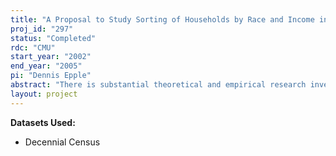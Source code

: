 ```yaml
---
title: "A Proposal to Study Sorting of Households by Race and Income in Locational Equilibrium Using 1990 Decennial Census Long Form Data"
proj_id: "297"
status: "Completed"
rdc: "CMU"
start_year: "2002"
end_year: "2005"
pi: "Dennis Epple"
abstract: "There is substantial theoretical and empirical research investigating the role of neighborhood effects in influencing socio-economic outcomes for minorities.  This research output points to both the importance of differentiating among ethnic groups and incorporating neighborhood effects into locational equilibrium models.  Urban economists have also investigated sorting by race when households have preferences about the racial composition of the area in which they live. Less work has been devoted to analyzing the interaction of preferences for neighborhood demographic composition and local public goods in determining the sorting of population by race across communities. We would like to know whether observed differences in racial sorting are due to differences in tastes for housing, tastes for public goods and endowments, or whether they can be attributed to tastes for racial homogeneity.  We propose to develop and estimate a locational equilibrium model to analyze sorting of households by demographic characteristics and income within a system of communities, paying special attention to neighborhood and local spillover effects. Thus understanding the formation of communities and neighborhoods, the sorting of households that differ by income, the demographic characteristics and tastes among a set of communities, and the interaction of households within communities are the objective of our proposed research.  Although issues of individual sorting into communities and the provision of local public services have been studied for the last 50 years, previous empirical studies have been hampered by important data limitations.  In particular, representative publicly available micro data are available only at a relatively high degree of aggregation thus limiting research attempts to understand the underlying household choice process involved.  This research proposes the use of the Decennial Census Long Form (CENSAS) data, which provides a detailed picture of each household's characteristics including place of residence and place(s) of work. The precise geographic information allows us to accurately match the important economic variables associated with each possible choice that a household could make. The level of geographic and demographic detail of the confidential data is essential to allowing us to properly analyze community characteristics that directly effect how households from different backgrounds sort across communities.  Our primary interest is in using the CENSAS Data for 1990 for a number of US metropolitan areas such as Boston, Chicago, Cleveland, Detroit, and Pittsburgh (as the decennial data is representative of the U.S. population, the wider applicability of our results is assured). We are also interested in comparing measures of the stratification and segregation of households by income and race across communities and between public and private schools in the 2000 data to those in the 1990 data.  Consequently, we would like to analyze the 2000 CENSAS Data as well when it becomes available.  We should emphasize, however, that our research project is feasible using only the 1990 data.   "
layout: project
---
```


**Datasets Used:**

  - Decennial Census 

